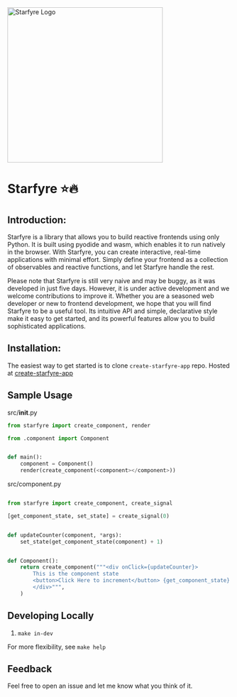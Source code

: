 
<img alt="Starfyre Logo" src="https://user-images.githubusercontent.com/29942790/221331176-609e156a-3896-4c1a-9386-7bf595dfb879.png" width="350" />

# Starfyre ⭐🔥

## Introduction:

Starfyre is a library that allows you to build reactive frontends using only Python. It is built using pyodide and wasm, which enables it to run natively in the browser. With Starfyre, you can create interactive, real-time applications with minimal effort. Simply define your frontend as a collection of observables and reactive functions, and let Starfyre handle the rest.

Please note that Starfyre is still very naive and may be buggy, as it was developed in just five days. However, it is under active development and we welcome contributions to improve it. Whether you are a seasoned web developer or new to frontend development, we hope that you will find Starfyre to be a useful tool. Its intuitive API and simple, declarative style make it easy to get started, and its powerful features allow you to build sophisticated applications.


## Installation:

The easiest way to get started is to clone `create-starfyre-app` repo. Hosted at [create-starfyre-app](https://github.com/sansyrox/create-starfyre-app)

## Sample Usage


src/__init__.py
```python
from starfyre import create_component, render

from .component import Component


def main():
    component = Component()
    render(create_component(<component></component>))
```

src/component.py
```python

from starfyre import create_component, create_signal

[get_component_state, set_state] = create_signal(0)


def updateCounter(component, *args):
    set_state(get_component_state(component) + 1)


def Component():
    return create_component("""<div onClick={updateCounter}>
        This is the component state
        <button>Click Here to increment</button> {get_component_state}
        </div>""",
    )

```

## Developing Locally

1. `make in-dev`

For more flexibility, see `make help`

## Feedback

Feel free to open an issue and let me know what you think of it. 
